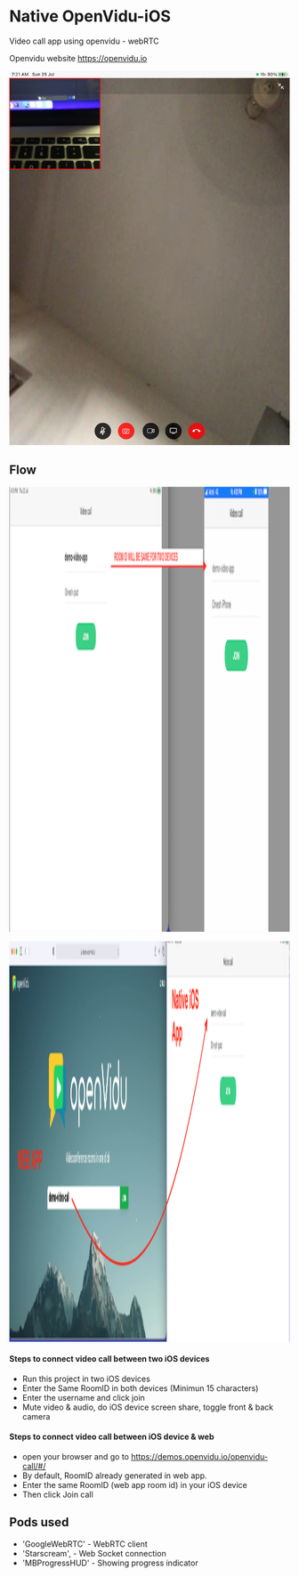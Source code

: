 # Native OpenVidu-iOS
Video call app using openvidu - webRTC

Openvidu website
https://openvidu.io

[![Watch the video](./assets/3.PNG)](./assets/demo-vid.mp4)

## Flow
<p align="center">
  <img src="./assets/1.png" width="1000" height="800" title="hover text">
</p>
<p align="center">
  <img src="./assets/2.png" width="2520" height="720" title="hover text">
</p>

#### Steps to connect video call between two iOS devices
- Run this project in two iOS devices
- Enter the Same RoomID in both devices (Minimun 15 characters)
- Enter the username and click join
- Mute video & audio, do iOS device screen share, toggle front & back camera
#### Steps to connect video call between iOS device & web
- open your browser and go to https://demos.openvidu.io/openvidu-call/#/
- By default, RoomID already generated in web app.
- Enter the same RoomID (web app room id) in your iOS device
- Then click Join call


## Pods used
 - 'GoogleWebRTC' - WebRTC client
 - 'Starscream', - Web Socket connection
 - 'MBProgressHUD' - Showing progress indicator